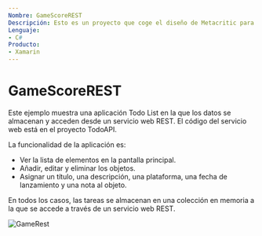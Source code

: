 ```yaml
---
Nombre: GameScoreREST
Descripción: Esto es un proyecto que coge el diseño de Metacritic para hacer una aplicación de servicio en REST
Lenguaje:
- C#
Producto:
- Xamarin
---
```

# GameScoreREST

Este ejemplo muestra una aplicación Todo List en la que los datos se almacenan y acceden desde un servicio web REST. El código del servicio web está en el proyecto TodoAPI.

La funcionalidad de la aplicación es:

- Ver la lista de elementos en la pantalla principal.
- Añadir, editar y eliminar los objetos.
- Asignar un título, una descripción, una plataforma, una fecha de lanzamiento y una nota al objeto.

En todos los casos, las tareas se almacenan en una colección en memoria a la que se accede a través de un servicio web REST.

![GameRest](https://user-images.githubusercontent.com/54630937/111477477-715c0200-872f-11eb-96ad-2b5815cb4a91.png)
